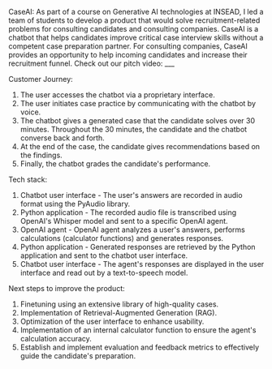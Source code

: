 CaseAI:
As part of a course on Generative AI technologies at INSEAD, I led a team of students to develop a product that would solve recruitment-related problems for consulting candidates and consulting companies.
CaseAI is a chatbot that helps candidates improve critical case interview skills without a competent case preparation partner. For consulting companies, CaseAI provides an opportunity to help incoming candidates and increase their recruitment funnel.
Check out our pitch video: ___

Customer Journey:
1. The user accesses the chatbot via a proprietary interface.
2. The user initiates case practice by communicating with the chatbot by voice.
3. The chatbot gives a generated case that the candidate solves over 30 minutes. Throughout the 30 minutes, the candidate and the chatbot converse back and forth.
4. At the end of the case, the candidate gives recommendations based on the findings.
5. Finally, the chatbot grades the candidate's performance.

Tech stack:
1. Chatbot user interface - The user's answers are recorded in audio format using the PyAudio library.
2. Python application - The recorded audio file is transcribed using OpenAI's Whisper model and sent to a specific OpenAI agent.
3. OpenAI agent - OpenAI agent analyzes a user's answers, performs calculations (calculator functions) and generates responses.
4. Python application - Generated responses are retrieved by the Python application and sent to the chatbot user interface.
5. Chatbot user interface - The agent's responses are displayed in the user interface and read out by a text-to-speech model.

Next steps to improve the product:
1. Finetuning using an extensive library of high-quality cases.
2. Implementation of Retrieval-Augmented Generation (RAG).
3. Optimization of the user interface to enhance usability.
4. Implementation of an internal calculator function to ensure the agent's calculation accuracy.
5. Establish and implement evaluation and feedback metrics to effectively guide the candidate's preparation.
